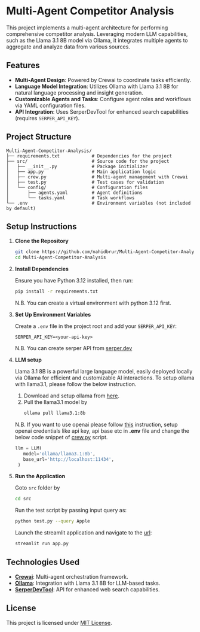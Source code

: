 # Multi-Agent Competitor Analysis

This project implements a multi-agent architecture for performing comprehensive competitor analysis. Leveraging modern LLM capabilities, such as the Llama 3.1 8B model via Ollama, it integrates multiple agents to aggregate and analyze data from various sources.

## Features
- **Multi-Agent Design**: Powered by Crewai to coordinate tasks efficiently.
- **Language Model Integration**: Utilizes Ollama with Llama 3.1 8B for natural language processing and insight generation.
- **Customizable Agents and Tasks**: Configure agent roles and workflows via YAML configuration files.
- **API Integration**: Uses SerperDevTool for enhanced search capabilities (requires `SERPER_API_KEY`).

## Project Structure
```
Multi-Agent-Competitor-Analysis/
├── requirements.txt            # Dependencies for the project
├── src/                        # Source code for the project
│   ├── __init__.py             # Package initializer
│   ├── app.py                  # Main application logic
│   ├── crew.py                 # Multi-agent management with Crewai
│   ├── test.py                 # Test cases for validation
│   └── config/                 # Configuration files
│       ├── agents.yaml         # Agent definitions
│       └── tasks.yaml          # Task workflows
└── .env                        # Environment variables (not included by default)
```

## Setup Instructions

1. **Clone the Repository**

   ```bash
   git clone https://github.com/nahidbrur/Multi-Agent-Competitor-Analysis.git
   cd Multi-Agent-Competitor-Analysis
   ```

2. **Install Dependencies**

   Ensure you have Python 3.12 installed, then run:
   ```bash
   pip install -r requirements.txt
   ```
   N.B. You can create a virtual environment with python 3.12 first.

3. **Set Up Environment Variables**

   Create a `.env` file in the project root and add your `SERPER_API_KEY`:
   ```env
   SERPER_API_KEY=<your-api-key>
   ```
   N.B. You can create serper API from [serper.dev](https://serper.dev/)

4. **LLM setup**

   Llama 3.1 8B is a powerful large language model, easily deployed locally via Ollama for efficient 
   and customizable AI interactions. To setup ollama with llama3.1, please follow the below instruction.
   
   1. Download and setup ollama from [here](https://ollama.com/download).
   2. Pull the llama3.1 model by
      ```bash
      ollama pull llama3.1:8b
      ```
   N.B. If you want to use openai please follow [this](https://docs.crewai.com/how-to/llm-connections) instruction, setup openai credentials like api key, api base etc in **.env** file and change the below code snippet of [crew.py](src/crew.py) script.
      ```py
      llm = LLM(
         model='ollama/llama3.1:8b',
         base_url='http://localhost:11434',
	   )
      ```

5. **Run the Application**

   Goto `src` folder by
   ```bash
   cd src
   ```
   Run the test script by passing input query as:
   ```bash
   python test.py --query Apple
   ```
   Launch the streamlit application and navigate to the [url](http://localhost:8501):
   ```bash
   streamlit run app.py
   ```

## Technologies Used
- **[Crewai](https://www.crewai.com/)**: Multi-agent orchestration framework.
- **[Ollama](https://ollama.com/)**: Integration with Llama 3.1 8B for LLM-based tasks.
- **[SerperDevTool](https://serper.dev/)**: API for enhanced web search capabilities.

## License
This project is licensed under [MIT License](LICENSE).
